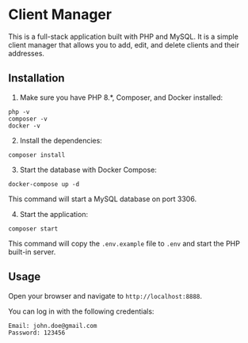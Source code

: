 # Client Manager

This is a full-stack application built with PHP and MySQL. It is a simple client manager that allows you to add, edit, and delete clients and their addresses.

## Installation

1. Make sure you have PHP 8.*, Composer, and Docker installed:

```
php -v
composer -v
docker -v
```

2. Install the dependencies:

```
composer install
```

3. Start the database with Docker Compose:

```
docker-compose up -d
```

This command will start a MySQL database on port 3306.

4. Start the application:

```
composer start
```

This command will copy the `.env.example` file to `.env` and start the PHP built-in server.

## Usage

Open your browser and navigate to `http://localhost:8888`.

You can log in with the following credentials:

```
Email: john.doe@gmail.com
Password: 123456
```
